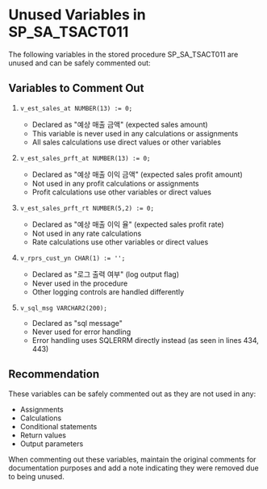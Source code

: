 # Unused Variables in SP_SA_TSACT011

The following variables in the stored procedure SP_SA_TSACT011 are unused and can be safely commented out:

## Variables to Comment Out

1. `v_est_sales_at NUMBER(13) := 0;`
   - Declared as "예상 매출 금액" (expected sales amount)
   - This variable is never used in any calculations or assignments
   - All sales calculations use direct values or other variables

2. `v_est_sales_prft_at NUMBER(13) := 0;`
   - Declared as "예상 매출 이익 금액" (expected sales profit amount)
   - Not used in any profit calculations or assignments
   - Profit calculations use other variables or direct values

3. `v_est_sales_prft_rt NUMBER(5,2) := 0;`
   - Declared as "예상 매출 이익 율" (expected sales profit rate)
   - Not used in any rate calculations
   - Rate calculations use other variables or direct values

4. `v_rprs_cust_yn CHAR(1) := '';`
   - Declared as "로그 출력 여부" (log output flag)
   - Never used in the procedure
   - Other logging controls are handled differently

5. `v_sql_msg VARCHAR2(200);`
   - Declared as "sql message"
   - Never used for error handling
   - Error handling uses SQLERRM directly instead (as seen in lines 434, 443)

## Recommendation

These variables can be safely commented out as they are not used in any:
- Assignments
- Calculations
- Conditional statements
- Return values
- Output parameters

When commenting out these variables, maintain the original comments for documentation purposes and add a note indicating they were removed due to being unused.